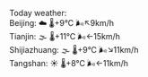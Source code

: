Today weather:  
Beijing: ☁️   🌡️+9°C 🌬️↖9km/h  
Tianjin: 🌫  🌡️+11°C 🌬️←15km/h  
Shijiazhuang: 🌫  🌡️+9°C 🌬️↘11km/h  
Tangshan: ☀️   🌡️+8°C 🌬️←11km/h  
